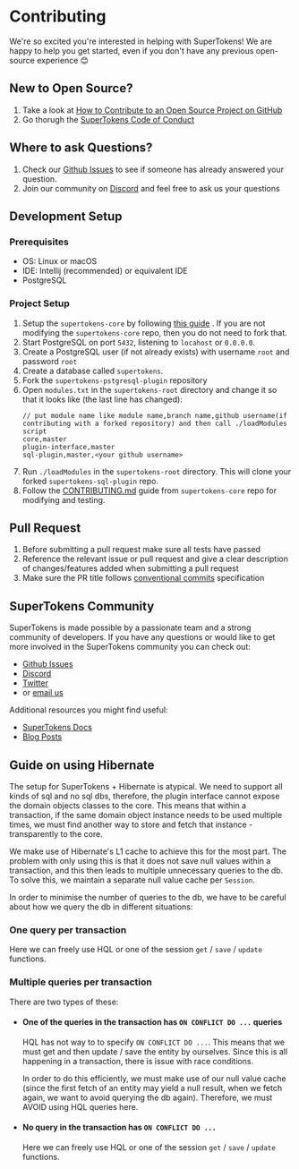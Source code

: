 # Contributing

We're so excited you're interested in helping with SuperTokens! We are happy to help you get started, even if you don't
have any previous open-source experience :blush:

## New to Open Source?

1. Take a look
   at [How to Contribute to an Open Source Project on GitHub](https://egghead.io/courses/how-to-contribute-to-an-open-source-project-on-github)
2. Go thorugh
   the [SuperTokens Code of Conduct](https://github.com/supertokens/supertokens-postgresql-plugin/blob/master/CODE_OF_CONDUCT.md)

## Where to ask Questions?

1. Check our [Github Issues](https://github.com/supertokens/supertokens-postgresql-plugin/issues) to see if someone has
   already answered your question.
2. Join our community on [Discord](https://supertokens.io/discord) and feel free to ask us your questions

## Development Setup

### Prerequisites

- OS: Linux or macOS
- IDE: Intellij (recommended) or equivalent IDE
- PostgreSQL

### Project Setup

1. Setup the `supertokens-core` by
   following [this guide](https://github.com/supertokens/supertokens-core/blob/master/CONTRIBUTING.md#development-setup)
   . If you are not modifying the `supertokens-core` repo, then you do not need to fork that.
2. Start PostgreSQL on port `5432`, listening to `locahost` or `0.0.0.0`.
3. Create a PostgreSQL user (if not already exists) with username `root` and password `root`
4. Create a database called `supertokens`.
5. Fork the `supertokens-pstgresql-plugin` repository
6. Open `modules.txt` in the `supertokens-root` directory and change it so that it looks like (the last line has
   changed):
   ```
   // put module name like module name,branch name,github username(if contributing with a forked repository) and then call ./loadModules script        
   core,master
   plugin-interface,master
   sql-plugin,master,<your github username>
   ```
7. Run `./loadModules` in the `supertokens-root` directory. This will clone your forked `supertokens-sql-plugin` repo.
8. Follow
   the [CONTRIBUTING.md](https://github.com/supertokens/supertokens-core/blob/master/CONTRIBUTING.md#modifying-code)
   guide from `supertokens-core` repo for modifying and testing.

## Pull Request

1. Before submitting a pull request make sure all tests have passed
2. Reference the relevant issue or pull request and give a clear description of changes/features added when submitting a
   pull request
3. Make sure the PR title follows [conventional commits](https://www.conventionalcommits.org/en/v1.0.0/) specification

## SuperTokens Community

SuperTokens is made possible by a passionate team and a strong community of developers. If you have any questions or
would like to get more involved in the SuperTokens community you can check out:

- [Github Issues](https://github.com/supertokens/supertokens-sql-plugin/issues)
- [Discord](https://supertokens.io/discord)
- [Twitter](https://twitter.com/supertokensio)
- or [email us](mailto:team@supertokens.io)

Additional resources you might find useful:

- [SuperTokens Docs](https://supertokens.io/docs/community/getting-started/installation)
- [Blog Posts](https://supertokens.io/blog/)

## Guide on using Hibernate

The setup for SuperTokens + Hibernate is atypical. We need to support all kinds of sql and no sql dbs, therefore, the
plugin interface cannot expose the domain objects classes to the core. This means that within a transaction, if the same
domain object instance needs to be used multiple times, we must find another way to store and fetch that instance -
transparently to the core.

We make use of Hibernate's L1 cache to achieve this for the most part. The problem with only using this is that it does
not save null values within a transaction, and this then leads to multiple unnecessary queries to the db. To solve this,
we maintain a separate null value cache per `Session`.

In order to minimise the number of queries to the db, we have to be careful about how we query the db in different
situations:

### One query per transaction

Here we can freely use HQL or one of the session `get` / `save` / `update` functions.

### Multiple queries per transaction

There are two types of these:

- #### One of the queries in the transaction has `ON CONFLICT DO ...` queries

  HQL has not way to to specify `ON CONFLICT DO ...`. This means that we must get and then update / save the entity by
  ourselves. Since this is all happening in a transaction, there is issue with race conditions.

  In order to do this efficiently, we must make use of our null value cache (since the first fetch of an entity may
  yield a null result, when we fetch again, we want to avoid querying the db again). Therefore, we must AVOID using HQL
  queries here.

- #### No query in the transaction has `ON CONFLICT DO ...`

  Here we can freely use HQL or one of the session `get` / `save` / `update` functions.